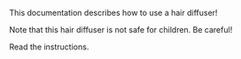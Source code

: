 This documentation describes how to use a hair diffuser!

Note that this hair diffuser is not safe for children. Be careful!

Read the instructions.

